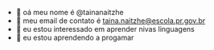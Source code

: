 - 👋 oá meu nome é @tainanaitzhe
- 👀 meu email de contato é taina.naitzhe@escola.pr.gov.br
- 👀 eu estou interessado em aprender nivas linguagens 
- 🌱 eu estou aprendendo a progamar 
